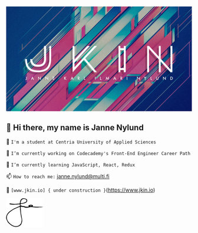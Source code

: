 ![WELCOME](https://github.com/janne-nylund/janne-nylund/blob/main/github.jpg "Janne Nylund")


👋 Hi there, my name is Janne Nylund
------
<!--
**janne-nylund/janne-nylund** is a ✨ _special_ ✨ repository because its `README.md` (this file) appears on your GitHub profile.

Here are some ideas to get you started:
-->
🏫  `I'm a student at Centria University of Applied Sciences`

🔨  `I’m currently working on Codecademy's Front-End Engineer Career Path`

🚀  `I’m currently learning JavaScript, React, Redux`

📫  `How to reach me:`  [janne.nylund@multi.fi](mailto:janne.nylund@multi.fi)

💾  `[www.jkin.io] { under construction }`(https://www.jkin.io) 

<img src="name.png" width="100" /> 
